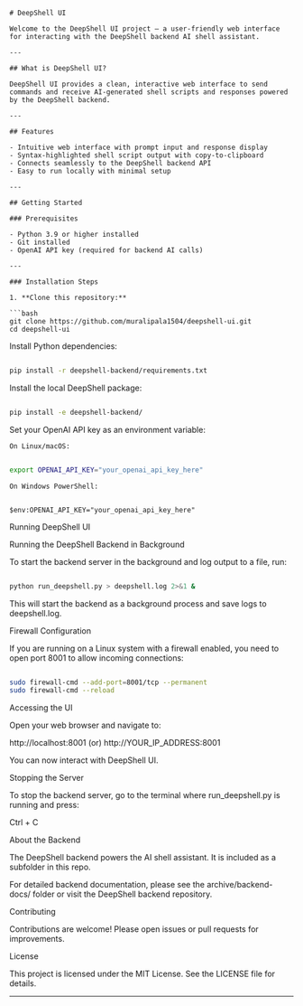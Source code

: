 
```
# DeepShell UI

Welcome to the DeepShell UI project — a user-friendly web interface for interacting with the DeepShell backend AI shell assistant.

---

## What is DeepShell UI?

DeepShell UI provides a clean, interactive web interface to send commands and receive AI-generated shell scripts and responses powered by the DeepShell backend.

---

## Features

- Intuitive web interface with prompt input and response display
- Syntax-highlighted shell script output with copy-to-clipboard
- Connects seamlessly to the DeepShell backend API
- Easy to run locally with minimal setup

---

## Getting Started

### Prerequisites

- Python 3.9 or higher installed
- Git installed
- OpenAI API key (required for backend AI calls)

---

### Installation Steps

1. **Clone this repository:**

```bash
git clone https://github.com/muralipala1504/deepshell-ui.git
cd deepshell-ui

```

Install Python dependencies:

```bash

pip install -r deepshell-backend/requirements.txt

```

Install the local DeepShell package:

```bash

pip install -e deepshell-backend/

```

Set your OpenAI API key as an environment variable:

	On Linux/macOS:

```bash

export OPENAI_API_KEY="your_openai_api_key_here"

```

	On Windows PowerShell:

```pshell

$env:OPENAI_API_KEY="your_openai_api_key_here"

```

Running DeepShell UI




Running the DeepShell Backend in Background

To start the backend server in the background and log output to a file, run:

```bash

python run_deepshell.py > deepshell.log 2>&1 &

```

This will start the backend as a background process and save logs to deepshell.log.


Firewall Configuration

If you are running on a Linux system with a firewall enabled, you need to open port 8001 to allow incoming connections:


```bash

sudo firewall-cmd --add-port=8001/tcp --permanent
sudo firewall-cmd --reload

```

Accessing the UI

Open your web browser and navigate to:

http://localhost:8001     (or)
http://YOUR_IP_ADDRESS:8001  

You can now interact with DeepShell UI.

Stopping the Server

To stop the backend server, go to the terminal where run_deepshell.py is running and press:

Ctrl + C


About the Backend

The DeepShell backend powers the AI shell assistant. It is included as a subfolder in this repo.

For detailed backend documentation, please see the archive/backend-docs/ folder or visit the DeepShell backend repository.

Contributing

Contributions are welcome! Please open issues or pull requests for improvements.

License

This project is licensed under the MIT License. See the LICENSE file for details.

---

```
